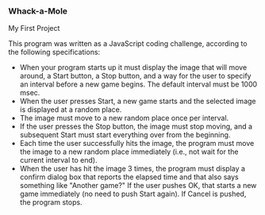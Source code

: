 ### Whack-a-Mole
My First Project

This program was written as a JavaScript coding challenge, according to the following specifications:
- When your program starts up it must display the image that will move around, a Start button, a Stop button, and a way for the user to specify an interval before a new game begins. The default interval must be 1000 msec.
- When the user presses Start, a new game starts and the selected image is displayed at a random place.
- The image must move to a new random place once per interval.
- If the user presses the Stop button, the image must stop moving, and a subsequent Start must start everything over from the beginning.
- Each time the user successfully hits the image, the program must move the image to a new random place immediately (i.e., not wait for the current interval to end).
- When the user has hit the image 3 times, the program must display a confirm dialog box that reports the elapsed time and that also says something like "Another game?" If the user pushes OK, that starts a new game immediately (no need to push Start again). If Cancel is pushed, the program stops.
